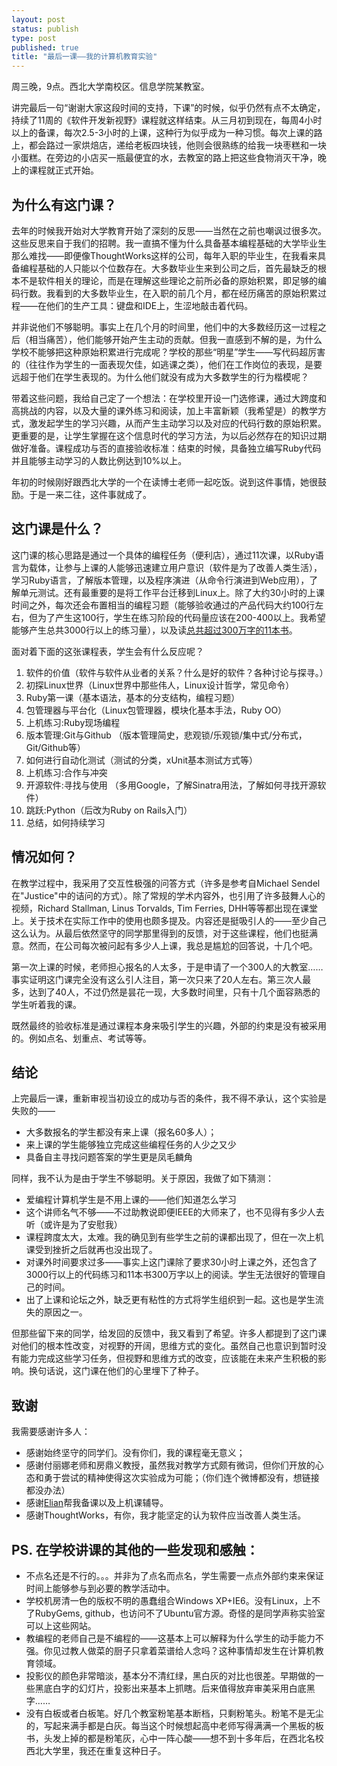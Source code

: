 ```yaml
--- 
layout: post
status: publish
type: post
published: true
title: "最后一课——我的计算机教育实验"
---
```


周三晚，9点。西北大学南校区。信息学院某教室。

讲完最后一句“谢谢大家这段时间的支持，下课”的时候，似乎仍然有点不太确定，持续了11周的《软件开发新视野》课程就这样结束。从三月初到现在，每周4小时以上的备课，每次2.5-3小时的上课，这种行为似乎成为一种习惯。每次上课的路上，都会路过一家烘焙店，递给老板四块钱，他则会很熟练的给我一块枣糕和一块小蛋糕。在旁边的小店买一瓶最便宜的水，去教室的路上把这些食物消灭干净，晚上的课程就正式开始。

## 为什么有这门课？

去年的时候我开始对大学教育开始了深刻的反思——当然在之前也嘲讽过很多次。这些反思来自于我们的招聘。我一直搞不懂为什么具备基本编程基础的大学毕业生那么难找——即便像ThoughtWorks这样的公司，每年入职的毕业生，在我看来具备编程基础的人只能以个位数存在。大多数毕业生来到公司之后，首先最缺乏的根本不是软件相关的理论，而是在理解这些理论之前所必备的原始积累，即足够的编码行数。我看到的大多数毕业生，在入职的前几个月，都在经历痛苦的原始积累过程——在他们的生产工具：键盘和IDE上，生涩地敲击着代码。

并非说他们不够聪明。事实上在几个月的时间里，他们中的大多数经历这一过程之后（相当痛苦），他们能够开始产生主动的贡献。但我一直感到不解的是，为什么学校不能够把这种原始积累进行完成呢？学校的那些“明星”学生——写代码超厉害的（往往作为学生的一面表现欠佳，如逃课之类），他们在工作岗位的表现，是要远超于他们在学生表现的。为什么他们就没有成为大多数学生的行为楷模呢？

带着这些问题，我给自己定了一个想法：在学校里开设一门选修课，通过大跨度和高挑战的内容，以及大量的课外练习和阅读，加上丰富新颖（我希望是）的教学方式，激发起学生的学习兴趣，从而产生主动学习以及对应的代码行数的原始积累。更重要的是，让学生掌握在这个信息时代的学习方法，为以后必然存在的知识过期做好准备。课程成功与否的直接验收标准：结束的时候，具备独立编写Ruby代码并且能够主动学习的人数比例达到10%以上。

年初的时候刚好跟西北大学的一个在读博士老师一起吃饭。说到这件事情，她很鼓励。于是一来二往，这件事就成了。

## 这门课是什么？

这门课的核心思路是通过一个具体的编程任务（便利店），通过11次课，以Ruby语言为载体，让参与上课的人能够迅速建立用户意识（软件是为了改善人类生活），学习Ruby语言，了解版本管理，以及程序演进（从命令行演进到Web应用），了解单元测试。还有最重要的是将工作平台迁移到Linux上。除了大约30小时的上课时间之外，每次还会布置相当的编程习题（能够验收通过的产品代码大约100行左右，但为了产生这100行，学生在练习阶段的代码量应该在200-400以上。我希望能够产生总共3000行以上的练习量），以及读[总共超过300万字的11本书](http://book.douban.com/doulist/1489213/)。

面对着下面的这张课程表，学生会有什么反应呢？

1. 软件的价值（软件与软件从业者的关系？什么是好的软件？各种讨论与探寻。）
2. 初探Linux世界（Linux世界中那些伟人，Linux设计哲学，常见命令）
3. Ruby第一课（基本语法，基本的分支结构，编程习题）
4. 包管理器与平台化（Linux包管理器，模块化基本手法，Ruby OO）
5. 上机练习:Ruby现场编程 
6. 版本管理:Git与Github （版本管理简史，悲观锁/乐观锁/集中式/分布式，Git/Github等）
7. 如何进行自动化测试（测试的分类，xUnit基本测试方式等）
8. 上机练习:合作与冲突 
9. 开源软件:寻找与使用 （多用Google，了解Sinatra用法，了解如何寻找开源软件）
10. 跳跃:Python（后改为Ruby on Rails入门）
11. 总结，如何持续学习

## 情况如何？

在教学过程中，我采用了交互性极强的问答方式（许多是参考自Michael Sendel在"Justice"中的诘问的方式）。除了常规的学术内容外，也引用了许多鼓舞人心的视频，Richard Stallman, Linus Torvalds,  Tim Ferries, DHH等等都出现在课堂上。关于技术在实际工作中的使用也颇多提及。内容还是挺吸引人的——至少自己这么认为。从最后依然坚守的同学那里得到的反馈，对于这些课程，他们也挺满意。然而，在公司每次被问起有多少人上课，我总是尴尬的回答说，十几个吧。

第一次上课的时候，老师担心报名的人太多，于是申请了一个300人的大教室……事实证明这门课完全没有这么引人注目，第一次只来了20人左右。第三次人最多，达到了40人，不过仍然是昙花一现，大多数时间里，只有十几个面容熟悉的学生听着我的课。

既然最终的验收标准是通过课程本身来吸引学生的兴趣，外部的约束是没有被采用的。例如点名、划重点、考试等等。

## 结论

上完最后一课，重新审视当初设立的成功与否的条件，我不得不承认，这个实验是失败的——

* 大多数报名的学生都没有来上课（报名60多人）；
* 来上课的学生能够独立完成这些编程任务的人少之又少
* 具备自主寻找问题答案的学生更是凤毛麟角

同样，我不认为是由于学生不够聪明。关于原因，我做了如下猜测：

* 爱编程计算机学生是不用上课的——他们知道怎么学习
* 这个讲师名气不够——不过助教说即便IEEE的大师来了，也不见得有多少人去听（或许是为了安慰我）
* 课程跨度太大，太难。我的确见到有些学生之前的课都出现了，但在一次上机课受到挫折之后就再也没出现了。
* 对课外时间要求过多——事实上这门课除了要求30小时上课之外，还包含了3000行以上的代码练习和11本书300万字以上的阅读。学生无法很好的管理自己的时间。
* 出了上课和论坛之外，缺乏更有粘性的方式将学生组织到一起。这也是学生流失的原因之一。

但那些留下来的同学，给发回的反馈中，我又看到了希望。许多人都提到了这门课对他们的根本性改变，对视野的开阔，思维方式的变化。虽然自己也意识到暂时没有能力完成这些学习任务，但视野和思维方式的改变，应该能在未来产生积极的影响。换句话说，这门课在他们的心里埋下了种子。


## 致谢

我需要感谢许多人：

* 感谢始终坚守的同学们。没有你们，我的课程毫无意义；
* 感谢付丽娜老师和房鼎义教授，虽然我对教学方式颇有微词，但你们开放的心态和勇于尝试的精神使得这次实验成为可能；（你们连个微博都没有，想链接都没办法）
* 感谢[Elian](http://weibo.com/u/2612585627)帮我备课以及上机课辅导。
* 感谢ThoughtWorks，有你，我才能坚定的认为软件应当改善人类生活。

## PS. 在学校讲课的其他的一些发现和感触：

- 不点名还是不行的。。。并非为了点名而点名，学生需要一点点外部约束来保证时间上能够参与到必要的教学活动中。
- 学校机房清一色的版权不明的愚蠢组合Windows XP+IE6。没有Linux，上不了RubyGems, github，也访问不了Ubuntu官方源。奇怪的是同学声称实验室可以上这些网站。
- 教编程的老师自己是不编程的——这基本上可以解释为什么学生的动手能力不强。你见过教人做菜的厨子只拿着菜谱给人念吗？这种事情却发生在计算机教育领域。
- 投影仪的颜色非常暗淡，基本分不清红绿，黑白灰的对比也很差。早期做的一些黑底白字的幻灯片，投影出来基本上抓瞎。后来值得放弃审美采用白底黑字……
- 没有白板或者白板笔。好几个教室粉笔基本断档，只剩粉笔头。粉笔不是无尘的，写起来满手都是白灰。每当这个时候想起高中老师写得满满一个黑板的板书，头发上掉的都是粉笔灰，心中一阵心酸——想不到十多年后，在西北名校西北大学里，我还在重复这种日子。


